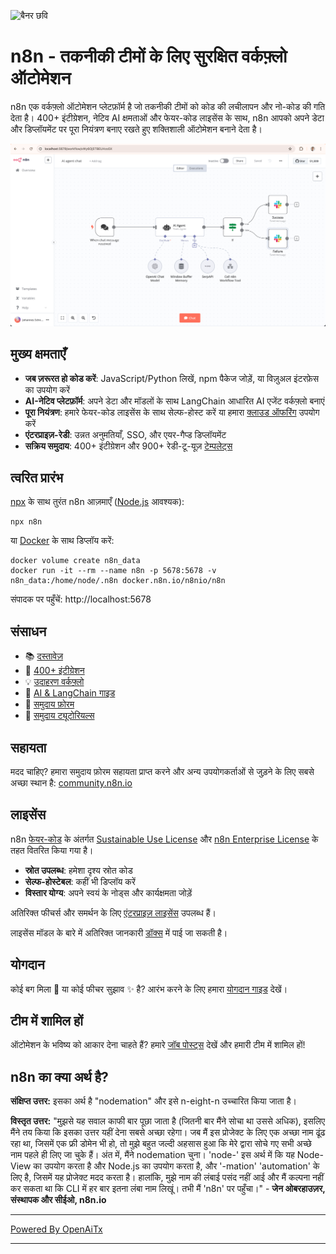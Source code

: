 ![बैनर छवि](https://user-images.githubusercontent.com/10284570/173569848-c624317f-42b1-45a6-ab09-f0ea3c247648.png)

# n8n - तकनीकी टीमों के लिए सुरक्षित वर्कफ़्लो ऑटोमेशन

n8n एक वर्कफ़्लो ऑटोमेशन प्लेटफ़ॉर्म है जो तकनीकी टीमों को कोड की लचीलापन और नो-कोड की गति देता है। 400+ इंटीग्रेशन, नेटिव AI क्षमताओं और फेयर-कोड लाइसेंस के साथ, n8n आपको अपने डेटा और डिप्लॉयमेंट पर पूरा नियंत्रण बनाए रखते हुए शक्तिशाली ऑटोमेशन बनाने देता है।

![n8n.io - स्क्रीनशॉट](https://raw.githubusercontent.com/n8n-io/n8n/master/assets/n8n-screenshot-readme.png)

## मुख्य क्षमताएँ

- **जब ज़रूरत हो कोड करें**: JavaScript/Python लिखें, npm पैकेज जोड़ें, या विज़ुअल इंटरफ़ेस का उपयोग करें
- **AI-नेटिव प्लेटफ़ॉर्म**: अपने डेटा और मॉडलों के साथ LangChain आधारित AI एजेंट वर्कफ़्लो बनाएं
- **पूरा नियंत्रण**: हमारे फेयर-कोड लाइसेंस के साथ सेल्फ-होस्ट करें या हमारा [क्लाउड ऑफरिंग](https://app.n8n.cloud/login) उपयोग करें
- **एंटरप्राइज़-रेडी**: उन्नत अनुमतियाँ, SSO, और एयर-गैप्ड डिप्लॉयमेंट
- **सक्रिय समुदाय**: 400+ इंटीग्रेशन और 900+ रेडी-टू-यूज़ [टेम्पलेट्स](https://n8n.io/workflows)

## त्वरित प्रारंभ

[npx](https://docs.n8n.io/hosting/installation/npm/) के साथ तुरंत n8n आज़माएँ ([Node.js](https://nodejs.org/en/) आवश्यक):

```
npx n8n
```

या [Docker](https://docs.n8n.io/hosting/installation/docker/) के साथ डिप्लॉय करें:

```
docker volume create n8n_data
docker run -it --rm --name n8n -p 5678:5678 -v n8n_data:/home/node/.n8n docker.n8n.io/n8nio/n8n
```

संपादक पर पहुँचें: http://localhost:5678

## संसाधन

- 📚 [दस्तावेज़](https://docs.n8n.io)
- 🔧 [400+ इंटीग्रेशन](https://n8n.io/integrations)
- 💡 [उदाहरण वर्कफ़्लो](https://n8n.io/workflows)
- 🤖 [AI & LangChain गाइड](https://docs.n8n.io/langchain/)
- 👥 [समुदाय फ़ोरम](https://community.n8n.io)
- 📖 [समुदाय ट्यूटोरियल्स](https://community.n8n.io/c/tutorials/28)

## सहायता

मदद चाहिए? हमारा समुदाय फ़ोरम सहायता प्राप्त करने और अन्य उपयोगकर्ताओं से जुड़ने के लिए सबसे अच्छा स्थान है:
[community.n8n.io](https://community.n8n.io)

## लाइसेंस

n8n [फेयर-कोड](https://faircode.io) के अंतर्गत [Sustainable Use License](https://github.com/n8n-io/n8n/blob/master/LICENSE.md) और [n8n Enterprise License](https://github.com/n8n-io/n8n/blob/master/LICENSE_EE.md) के तहत वितरित किया गया है।

- **स्रोत उपलब्ध**: हमेशा दृश्य स्रोत कोड
- **सेल्फ-होस्टेबल**: कहीं भी डिप्लॉय करें
- **विस्तार योग्य**: अपने स्वयं के नोड्स और कार्यक्षमता जोड़ें

अतिरिक्त फीचर्स और समर्थन के लिए [एंटरप्राइज़ लाइसेंस](mailto:license@n8n.io) उपलब्ध हैं।

लाइसेंस मॉडल के बारे में अतिरिक्त जानकारी [डॉक्स](https://docs.n8n.io/reference/license/) में पाई जा सकती है।

## योगदान

कोई बग मिला 🐛 या कोई फीचर सुझाव ✨ है? आरंभ करने के लिए हमारा [योगदान गाइड](https://github.com/n8n-io/n8n/blob/master/CONTRIBUTING.md) देखें।

## टीम में शामिल हों

ऑटोमेशन के भविष्य को आकार देना चाहते हैं? हमारे [जॉब पोस्ट्स](https://n8n.io/careers) देखें और हमारी टीम में शामिल हों!

## n8n का क्या अर्थ है?

**संक्षिप्त उत्तर:** इसका अर्थ है "nodemation" और इसे n-eight-n उच्चारित किया जाता है।

**विस्तृत उत्तर:** "मुझसे यह सवाल काफी बार पूछा जाता है (जितनी बार मैंने सोचा था उससे अधिक), इसलिए मैंने तय किया कि इसका उत्तर यहीं देना सबसे अच्छा रहेगा। जब मैं इस प्रोजेक्ट के लिए एक अच्छा नाम ढूंढ रहा था, जिसमें एक फ्री डोमेन भी हो, तो मुझे बहुत जल्दी अहसास हुआ कि मेरे द्वारा सोचे गए सभी अच्छे नाम पहले ही लिए जा चुके हैं। अंत में, मैंने nodemation चुना। 'node-' इस अर्थ में कि यह Node-View का उपयोग करता है और Node.js का उपयोग करता है, और '-mation' 'automation' के लिए है, जिसमें यह प्रोजेक्ट मदद करता है। हालांकि, मुझे नाम की लंबाई पसंद नहीं आई और मैं कल्पना नहीं कर सकता था कि CLI में हर बार इतना लंबा नाम लिखूं। तभी मैं 'n8n' पर पहुँचा।" - **जेन ओबरहाउज़र, संस्थापक और सीईओ, n8n.io**


---


[Powered By OpenAiTx](https://github.com/OpenAiTx/OpenAiTx)


---
